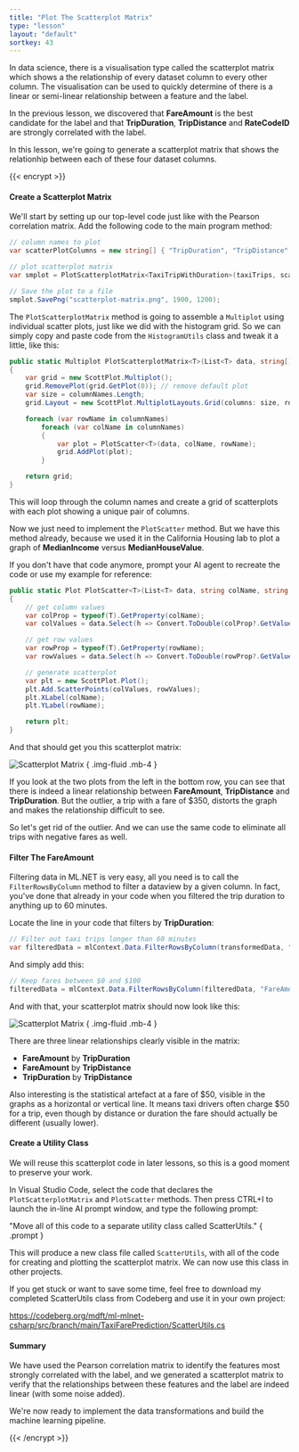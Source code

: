 ```yaml
---
title: "Plot The Scatterplot Matrix"
type: "lesson"
layout: "default"
sortkey: 43
---
```


In data science, there is a visualisation type called the scatterplot matrix which shows a the relationship of every dataset column to every other column. The visualisation can be used to quickly determine of there is a linear or semi-linear relationship between a feature and the label. 

In the previous lesson, we discovered that **FareAmount** is the best candidate for the label and that **TripDuration**, **TripDistance** and **RateCodeID** are strongly correlated with the label.

In this lesson, we're going to generate a scatterplot matrix that shows the relationhip between each of these four dataset columns. 

{{< encrypt >}}

#### Create a Scatterplot Matrix

We'll start by setting up our top-level code just like with the Pearson correlation matrix. Add the following code to the main program method:

```csharp
// column names to plot
var scatterPlotColumns = new string[] { "TripDuration", "TripDistance", "RatecodeID", "FareAmount" };

// plot scatterplot matrix
var smplot = PlotScatterplotMatrix<TaxiTripWithDuration>(taxiTrips, scatterPlotColumns);

// Save the plot to a file
smplot.SavePng("scatterplot-matrix.png", 1900, 1200);
```

The `PlotScatterplotMatrix` method is going to assemble a `Multiplot` using individual scatter plots, just like we did with the histogram grid. So we can simply copy and paste code from the `HistogramUtils` class and tweak it a little, like this:

```csharp
public static Multiplot PlotScatterplotMatrix<T>(List<T> data, string[] columnNames)
{
    var grid = new ScottPlot.Multiplot();
    grid.RemovePlot(grid.GetPlot(0)); // remove default plot
    var size = columnNames.Length;
    grid.Layout = new ScottPlot.MultiplotLayouts.Grid(columns: size, rows: size);

    foreach (var rowName in columnNames)
        foreach (var colName in columnNames)
        {
            var plot = PlotScatter<T>(data, colName, rowName);
            grid.AddPlot(plot);
        }

    return grid;
}
```

This will loop through the column names and create a grid of scatterplots with each plot showing a unique pair of columns. 

Now we just need to implement the `PlotScatter` method. But we have this method already, because we used it in the California Housing lab to plot a graph of **MedianIncome** versus **MedianHouseValue**. 

If you don't have that code anymore, prompt your AI agent to recreate the code or use my example for reference:

```csharp
public static Plot PlotScatter<T>(List<T> data, string colName, string rowName)
{
    // get column values
    var colProp = typeof(T).GetProperty(colName);
    var colValues = data.Select(h => Convert.ToDouble(colProp?.GetValue(h))).ToArray();

    // get row values
    var rowProp = typeof(T).GetProperty(rowName);
    var rowValues = data.Select(h => Convert.ToDouble(rowProp?.GetValue(h))).ToArray();

    // generate scatterplot
    var plt = new ScottPlot.Plot();
    plt.Add.ScatterPoints(colValues, rowValues);
    plt.XLabel(colName);
    plt.YLabel(rowName);

    return plt;
}
```

And that should get you this scatterplot matrix:

![Scatterplot Matrix](../img/scatterplot-matrix.png)
{ .img-fluid .mb-4 }

If you look at the two plots from the left in the bottom row, you can see that there is indeed a linear relationship between **FareAmount**, **TripDistance** and **TripDuration**. But the outlier, a trip with a fare of $350, distorts the graph and makes the relationship difficult to see. 

So let's get rid of the outlier. And we can use the same code to eliminate all trips with negative fares as well.

#### Filter The FareAmount

Filtering data in ML.NET is very easy, all you need is to call the `FilterRowsByColumn` method to filter a dataview by a given column. In fact, you've done that already in your code when you filtered the trip duration to anything up to 60 minutes. 

Locate the line in your code that filters by **TripDuration**:

```csharp
// Filter out taxi trips longer than 60 minutes
var filteredData = mlContext.Data.FilterRowsByColumn(transformedData, "TripDuration", upperBound: 60);
```

And simply add this:

```csharp
// Keep fares between $0 and $100
filteredData = mlContext.Data.FilterRowsByColumn(filteredData, "FareAmount", lowerBound: 0, upperBound: 100);
```

And with that, your scatterplot matrix should now look like this:

![Scatterplot Matrix](../img/scatterplot-matrix-2.png)
{ .img-fluid .mb-4 }

There are three linear relationships clearly visible in the matrix:

- **FareAmount** by **TripDuration**
- **FareAmount** by **TripDistance**
- **TripDuration** by **TripDistance**

Also interesting is the statistical artefact at a fare of $50, visible in the graphs as a horizontal or vertical line. It means taxi drivers often charge $50 for a trip, even though by distance or duration the fare should actually be different (usually lower). 

#### Create a Utility Class

We will reuse this scatterplot code in later lessons, so this is a good moment to preserve your work.

In Visual Studio Code, select the code that declares the `PlotScatterplotMatrix` and `PlotScatter` methods. Then press CTRL+I to launch the in-line AI prompt window, and type the following prompt:

"Move all of this code to a separate utility class called ScatterUtils."
{ .prompt }

This will produce a new class file called `ScatterUtils`, with all of the code for creating and plotting the scatterplot matrix. We can now use this class in other projects.

If you get stuck or want to save some time, feel free to download my completed ScatterUtils class from Codeberg and use it in your own project:

https://codeberg.org/mdft/ml-mlnet-csharp/src/branch/main/TaxiFarePrediction/ScatterUtils.cs


#### Summary

We have used the Pearson correlation matrix to identify the features most strongly correlated with the label, and we generated a scatterplot matrix to verify that the relationships between these features and the label are indeed linear (with some noise added).

We're now ready to implement the data transformations and build the machine learning pipeline. 

{{< /encrypt >}}
